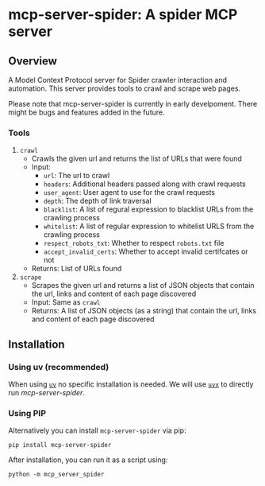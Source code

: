 # mcp-server-spider: A spider MCP server
## Overview
A Model Context Protocol server for Spider crawler interaction and automation. This server provides tools to crawl and scrape web pages.

Please note that mcp-server-spider is currently in early develpoment. There might be bugs and features added in the future.

### Tools

1. `crawl`
    - Crawls the given url and returns the list of URLs that were found
    - Input:
        - `url`: The url to crawl
        - `headers`: Additional headers passed along with crawl requests
        - `user_agent`: User agent to use for the crawl requests
        - `depth`: The depth of link traversal
        - `blacklist`: A list of regural expression to blacklist URLs from the crawling process
        - `whitelist`: A list of regular expression to whitelist URLS from the crawling process
        - `respect_robots_txt`: Whether to respect `robots.txt` file
        - `accept_invalid_certs`: Whether to accept invalid certifcates or not
    - Returns: List of URLs found
2. `scrape`
    - Scrapes the given url and returns a list of JSON objects that contain the url, links and content of each page discovered
    - Input: Same as `crawl`
    - Returns: A list of JSON objects (as a string) that contain the url, links and content of each page discovered

## Installation

### Using uv (recommended)

When using [`uv`](https://docs.astral.sh/uv/) no specific installation is needed. We will
use [`uvx`](https://docs.astral.sh/uv/guides/tools/) to directly run *mcp-server-spider*.

### Using PIP

Alternatively you can install `mcp-server-spider` via pip:

```
pip install mcp-server-spider
```

After installation, you can run it as a script using:

```
python -m mcp_server_spider
```
